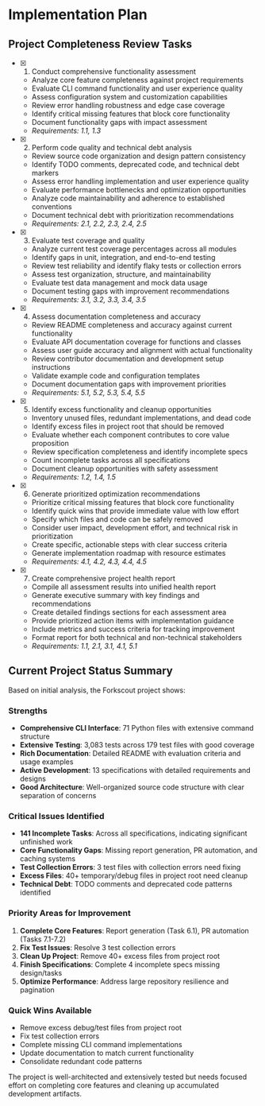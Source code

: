 # Implementation Plan

## Project Completeness Review Tasks

- [x] 1. Conduct comprehensive functionality assessment
  - Analyze core feature completeness against project requirements
  - Evaluate CLI command functionality and user experience quality
  - Assess configuration system and customization capabilities
  - Review error handling robustness and edge case coverage
  - Identify critical missing features that block core functionality
  - Document functionality gaps with impact assessment
  - _Requirements: 1.1, 1.3_

- [x] 2. Perform code quality and technical debt analysis
  - Review source code organization and design pattern consistency
  - Identify TODO comments, deprecated code, and technical debt markers
  - Assess error handling implementation and user experience quality
  - Evaluate performance bottlenecks and optimization opportunities
  - Analyze code maintainability and adherence to established conventions
  - Document technical debt with prioritization recommendations
  - _Requirements: 2.1, 2.2, 2.3, 2.4, 2.5_

- [x] 3. Evaluate test coverage and quality
  - Analyze current test coverage percentages across all modules
  - Identify gaps in unit, integration, and end-to-end testing
  - Review test reliability and identify flaky tests or collection errors
  - Assess test organization, structure, and maintainability
  - Evaluate test data management and mock data usage
  - Document testing gaps with improvement recommendations
  - _Requirements: 3.1, 3.2, 3.3, 3.4, 3.5_

- [x] 4. Assess documentation completeness and accuracy
  - Review README completeness and accuracy against current functionality
  - Evaluate API documentation coverage for functions and classes
  - Assess user guide accuracy and alignment with actual functionality
  - Review contributor documentation and development setup instructions
  - Validate example code and configuration templates
  - Document documentation gaps with improvement priorities
  - _Requirements: 5.1, 5.2, 5.3, 5.4, 5.5_

- [x] 5. Identify excess functionality and cleanup opportunities
  - Inventory unused files, redundant implementations, and dead code
  - Identify excess files in project root that should be removed
  - Evaluate whether each component contributes to core value proposition
  - Review specification completeness and identify incomplete specs
  - Count incomplete tasks across all specifications
  - Document cleanup opportunities with safety assessment
  - _Requirements: 1.2, 1.4, 1.5_

- [x] 6. Generate prioritized optimization recommendations
  - Prioritize critical missing features that block core functionality
  - Identify quick wins that provide immediate value with low effort
  - Specify which files and code can be safely removed
  - Consider user impact, development effort, and technical risk in prioritization
  - Create specific, actionable steps with clear success criteria
  - Generate implementation roadmap with resource estimates
  - _Requirements: 4.1, 4.2, 4.3, 4.4, 4.5_

- [x] 7. Create comprehensive project health report
  - Compile all assessment results into unified health report
  - Generate executive summary with key findings and recommendations
  - Create detailed findings sections for each assessment area
  - Provide prioritized action items with implementation guidance
  - Include metrics and success criteria for tracking improvement
  - Format report for both technical and non-technical stakeholders
  - _Requirements: 1.1, 2.1, 3.1, 4.1, 5.1_

## Current Project Status Summary

Based on initial analysis, the Forkscout project shows:

### Strengths
- **Comprehensive CLI Interface**: 71 Python files with extensive command structure
- **Extensive Testing**: 3,083 tests across 179 test files with good coverage
- **Rich Documentation**: Detailed README with evaluation criteria and usage examples
- **Active Development**: 13 specifications with detailed requirements and designs
- **Good Architecture**: Well-organized source code structure with clear separation of concerns

### Critical Issues Identified
- **141 Incomplete Tasks**: Across all specifications, indicating significant unfinished work
- **Core Functionality Gaps**: Missing report generation, PR automation, and caching systems
- **Test Collection Errors**: 3 test files with collection errors need fixing
- **Excess Files**: 40+ temporary/debug files in project root need cleanup
- **Technical Debt**: TODO comments and deprecated code patterns identified

### Priority Areas for Improvement
1. **Complete Core Features**: Report generation (Task 6.1), PR automation (Tasks 7.1-7.2)
2. **Fix Test Issues**: Resolve 3 test collection errors
3. **Clean Up Project**: Remove 40+ excess files from project root
4. **Finish Specifications**: Complete 4 incomplete specs missing design/tasks
5. **Optimize Performance**: Address large repository resilience and pagination

### Quick Wins Available
- Remove excess debug/test files from project root
- Fix test collection errors
- Complete missing CLI command implementations
- Update documentation to match current functionality
- Consolidate redundant code patterns

The project is well-architected and extensively tested but needs focused effort on completing core features and cleaning up accumulated development artifacts.